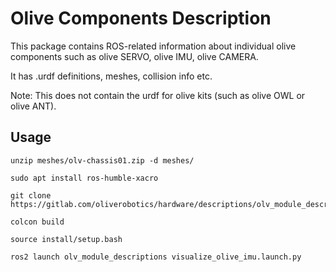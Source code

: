 # Olive Components Description

This package contains ROS-related information about individual olive components such as olive SERVO, olive IMU, olive CAMERA.

It has .urdf definitions, meshes, collision info etc.

Note: This does not contain the urdf for olive kits (such as olive OWL or olive ANT).

## Usage

```
unzip meshes/olv-chassis01.zip -d meshes/

sudo apt install ros-humble-xacro

git clone https://gitlab.com/oliverobotics/hardware/descriptions/olv_module_descriptions.git

colcon build

source install/setup.bash

ros2 launch olv_module_descriptions visualize_olive_imu.launch.py

```
